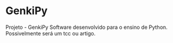 # GenkiPy
Projeto - GenkiPy
Software desenvolvido para o ensino de Python. Possivelmente será um tcc ou artigo.
